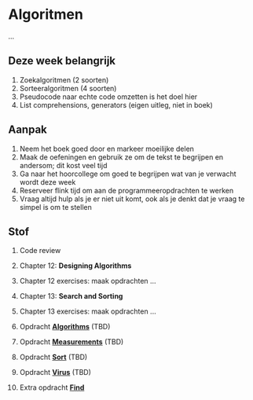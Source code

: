 # Algoritmen

...

## Deze week belangrijk

1. Zoekalgoritmen (2 soorten)
2. Sorteeralgoritmen (4 soorten)
3. Pseudocode naar echte code omzetten is het doel hier
4. List comprehensions, generators (eigen uitleg, niet in boek)

## Aanpak

1. Neem het boek goed door en markeer moeilijke delen
2. Maak de oefeningen en gebruik ze om de tekst te begrijpen en andersom; dit kost veel tijd
3. Ga naar het hoorcollege om goed te begrijpen wat van je verwacht wordt deze week
4. Reserveer flink tijd om aan de programmeeropdrachten te werken
5. Vraag altijd hulp als je er niet uit komt, ook als je denkt dat je vraag te simpel is om te stellen

## Stof

1. Code review

1. Chapter 12: **Designing Algorithms**

2. Chapter 12 exercises: maak opdrachten ...

3. Chapter 13: **Search and Sorting**

4. Chapter 13 exercises: maak opdrachten ...

7. Opdracht [**Algorithms**](/problems/week6/algorithms) (TBD)

8. Opdracht [**Measurements**](/problems/week6/measurements) (TBD)

9. Opdracht [**Sort**](/problems/week6/sort) (TBD)

9. Opdracht [**Virus**](/problems/week6/virus) (TBD)

9. Extra opdracht [**Find**](/problems/week4/kalender)
